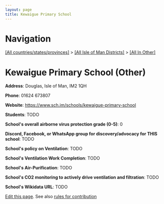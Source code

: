 ```yaml
---
layout: page
title: Kewaigue Primary School
---
```

# Navigation

[[All countries/states/provinces]](../../..) > [[All Isle of Man Districts]](../..) > [[All In Other]](..)

# Kewaigue Primary School (Other)

**Address**: Douglas, Isle of Man, IM2 1QH

**Phone**: 01624 673807

**Website**: <https://www.sch.im/schools/kewaigue-primary-school>

**Students**: TODO

**School's overall airborne virus protection grade (0-5)**: 0

**Discord, Facebook, or WhatsApp group for discovery/advocacy for THIS school**: TODO

**School's policy on Ventilation**: TODO

**School's Ventilation Work Completion**: TODO

**School's Air-Purification**: TODO

**School's CO2 monitoring to actively drive ventilation and filtration**: TODO

**School's Wikidata URL**: TODO


[Edit this page](https://github.com/ventilate-schools/IoM/edit/main/./Other/Kewaigue_Primary_School.md). See also [rules for contribution](../../../contribution-rules/)